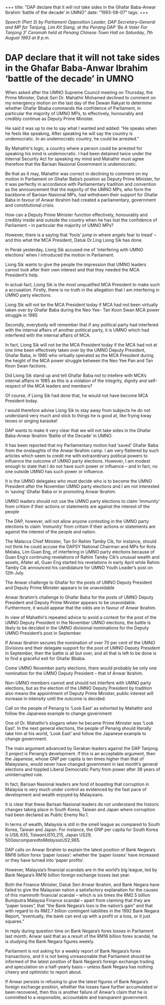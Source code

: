 +++ 
title: "DAP declare that it will not take sides in the Ghafar Baba-Anwar Ibrahim ‘battle of the decade’ in UMNO"
date: "1993-08-07"
tags:
+++

_Speech (Part 3) by Parliament Opposition Leader, DAP Secretary-General and MP for Tanjung, Lim Kit Siang, at the Penang DAP ‘Be A Voter For Tanjong 3’ Ceramah held at Penang Chinese Town Hall on Saturday, 7th August 1993 at 8 p.m._

# DAP declare that it will not take sides in the Ghafar Baba-Anwar Ibrahim ‘battle of the decade’ in UMNO

When asked after the UMNO Supreme Council meeting on Thursday, the Prime Minister, Datuk Seri Dr. Mahathir Mohamed declined to comment on my emergency motion on the last day of the Dewan Rakyat to determine whether Ghafar Bbaba commands the confidence of Parliament, in particular the majority of UMNO MPs, to effectively, honourably and credibly continue as Deputy Prime Minister.</u>

He said it was up to me to say what I wanted and added: “He speaks when he feels like speaking, After speaking he will say the country is undemocratic. In an undemocratic country, he could be arrested.”

By Mahathir’s logic, a country where a person could be arrested for speaking his mind is undemocratic. I had been detained twice under the Internal Security Act for speaking my mind and Mahathir must agree therefore that the Barisan Nasional Government is undemocratic.

Be that as it may, Mahathir was correct in declining to comment on my motion in Parliament on Ghafar Baba’s position as Deputy Prime Minister, for it was perfectly in accordance with Parliamentary tradition and convention as the announcement that the majority of the UMNO MPs, who form the backbone of Barisan Nasional MPs, had withdrawn their support for Ghafar Baba in favour of Anwar Ibrahim had created a parliamentary, government and constitutional crisis.

How can a Deputy Prime Minister function effectively, honourably and credibly inside and outside the country when he has lost the confidence of Parliament – in particular the majority of UMNO MPs?

However, there is a saying that ‘fools’ jump in where angels fear to tread’ – and this what the MCA President, Datuk Dr.Ling Liong Sik has done.

In Perak yesterday, Liong Sik accused me of ‘interfering with UMNO elections’ when I introduced the motion in Parliament.

Liong Sik wants to give the people the impression that UMNO leaders cannot look after their own interest and that they needed the MCA President’s help.

In actual fact, Liong Sik is the most unqualified MCA President to make such a accusation. Firstly, there is no truth in the allegation that I am interfering in UMNO party elections.

Liong Sik will not be the MCA President today if MCA had not been virtually taken over by Ghafar Baba during the Neo Yee- Tan Koon Swan MCA power struggle in 1985


Secondly, everybody will remember that if any political party had interfered with the internal affairs of another political party, it is UMNO which had interfered with the internal affairs of MCA.

In fact, Liong Sik will not be the MCA President today if the MCA had not at one time been effectively taken over by the UMNO Deputy President, Ghafar Baba, in 1985 who virtually operated as the MCA President during the height of the MCA power struggle between the Neo Yee Pan and Tan Koon Swan factions.

Did Liong Sik stand up and tell Ghafar Baba not to intefere with MCA’s internal affairs in 1985 as this is a violation of the integrity, dignity and self-respect of the MCA leaders and members?

Of course, if Liong Sik had done that, he would not have become MCA President today.

I would therefore advise Liong Sik to stay away from subjects he do not understand very much and stick to things he is good at, like frying kway teows or singing karaoke!

DAP wants to make it very clear that we will not take sides in the Ghafar Baba-Anwar Ibrahim ‘Battle of the Decade’ in UMNO.

It has been reported that my Parliamentary motion had ‘saved’ Ghafar Baba from the onslaughts of the Anwar Ibrahim camp. I am very flattered by such articles which seem to credit me with extraordinary political powers to influence the outcome of UMNO party elections. However, I am modest enough to state that I do not have such power or influence – and in fact, no one outside UMNO has such power or influence.


It is the UMNO delegates who must decide who is to become the UMNO President after the November UMNO party elections and I am not interested in ‘saving’ Ghafar Baba or in promoting Anwar Ibrahim.

UMNO leaders should not use the UMNO party elections to claim ‘immunity’ from critism if their actions or statements are against the interest of the people


The DAP, however, will not allow anyone contesting in the UMNO party elections to claim ‘immunity’ from critism if their actions or statements are against the interest of the people and nation.

The Malacca Chief Minister, Tan Sri Rahim Tamby Cik, for instance, should not think he could accuse the DAPSY National Chairman and MPs for Kota Melaka, Lim Guan Eng, of interfering in UMNO party elections because of Guan Eng’s continuing revelations of Rahim Tamby Cik’s unusual wealth and assets, Afater all, Guan Eng started his revelations in early April while Rahim Tamby Cik announced his candidature for UMNO Youth Leader’s post on 12th July.

The Anwar challenge to Ghafar for the posts of UMNO Deputy President and Deputy Prime Minister appears to be unavoidable


Anwar Ibrahim’s challenge to Ghafar Baba for the posts of UMNO Deputy President and Deputy Prime Minister appears to be unavoidable. Furthermore, it would appear that the odds are in favour of Anwar Ibrahim.

In view of Mahathir’s repeated advice to avoid a contest for the post of the UMNO Deputy President in the November UMNO elections, the battle is likely to be decided in the UMNO divisional nominations for the Deputy UMNO President’s post in September.

If Anwar Ibrahim secures the nomination of over 70 per cent of the UMNO Divisions and their delegate support for the post of UMNO Deputy President in September, then the battle is all but over, and all that is left to be done is to find a graceful exit for Ghafar Bbaba.

Come UMNO November party elections, there would probably be only one nomination for the UMNO Deputy President – that of Anwar Ibrahim.

Non-UMNO members cannot and should not interfere with UMNO party elections, but as the election of the UMNO Deputy President by tradition also means the appointment of Deputy Prime Minister, public interest will increase in intensity until the outcome is decided.

Call on the people of Penang to ‘Look East’ as exhorted by Mahathir and follow the Japanese example to change government


One of Dr. Mahathir’s slogans when he became Prime Minister was ‘Look East’. In the next general elections, the people of Penang should literally take him at his world, ‘Look East’ and follow the Japanese example to change government.

The main argument advanced by Gerakan leaders against the DAP Tanjong 3 project is Penang’s development. If this is an acceptable argument, then the Japanese, whose GNP per capita is ten times higher than that of Malaysians, would never have changed government in last month’s general elections and toppled Liberal Democratic Party from power after 38 years of uninterrupted rule.

In fact, Barisan Nasional leaders are fond of boasting that corruption in Malaysia is very much under control as evidenced by the fast pace of development and wealth enjoyed by Malaysians.

It is clear that these Barisan Nasional leaders do not understand the historic changes taking place in South Korea, Taiwan and Japan where corruption had been declared as Public Enemy No.1.

In terms of wealth, Malaysia is still in the smell league as compared to South Korea, Taiwan and Japan. For instance, the GNP per capita for South Korea is US$6,635, Taiwan US$10,215, Japan US$29,500 as compared to Malaysia US$2,965.

DAP calls on Anwar Ibrahim to explain the latest position of Bank Negara’s RM16 billion forex ‘paper losses’: whether the ‘paper losses’ have increased or they have turned into ‘paper profits’.


However, Malaysia’s financial scandals are in the world’s big league, led by Bank Negara’s RM16 billion foreign exchange losses last year.

Both the Finance Minister, Datuk Seri Anwar Ibrahim, and Bank Negara have failed to give the Malaysian nation a satisfactory explanation for the causes of this mammoth financial scandal – which is six times the RM2.5 billion Bumiputra Malaysia Finance scandal – apart from claiming that they are “paper losses”, that “the Bank Negara’s loss is the nation’s gain” and that with regard to its RM2.7 billion contingent liabilities in the 1992 Bank Negara Report, “eventually, the bank can end up with a profit or a loss, or it just squares.”

In reply during question time on Bank Negara’s forex losses in Parliament last month, Anwar said that as a result of the RM16 billion forex scandal, he is studying the Bank Negara figures weekly.  

Parliament is not asking for a weekly report of Bank Negara’s forex transactions, and it is not being unreasonable that Parliament should be informed of the latest position of Bank Negara’s foreign exchange trading and speculation on a half-yearly basis – unless Bank Negara has nothing cheery and optimistic to report about.

If Anwar persists in refusing to give the latest figures of Bank Negara’s foreign exchange position, whether the losses have further accumulated or been recovered, then this is another failure of Anwar’s claim that he is committed to a responsible, accountable and transparent government.
 
